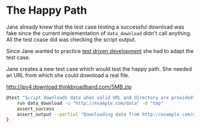 # The Happy Path

Jane already knew that the test case testing a successful download was fake
since the current implementation of `data_download` didn't call anything.
All the test cxase did was checking the script output.

Since Jane wanted to practice [test driven
development](https://en.wikipedia.org/wiki/Test-driven_development) she had to
adapt the test case.

Jane creates a new test case which would test the happy path. She needed an URL
from which she could download a real file.

http://ipv4.download.thinkbroadband.com/5MB.zip


```bash
@test "Script downloads data when valid URL and directory are provided" {
    run data_download -u "http://example.com/data" -d "tmp"
    assert_success
    assert_output --partial "Downloading data from http://example.com/data to tmp"
}
```

